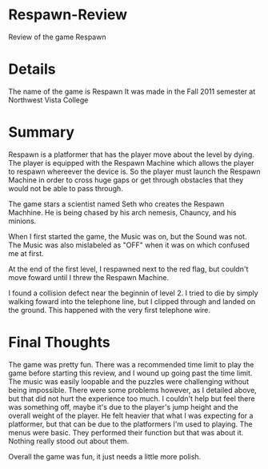 # Respawn-Review
Review of the game Respawn
# Details
The name of the game is Respawn
It was made in the Fall 2011 semester at Northwest Vista College
# Summary
Respawn is a platformer that has the player move about the level by dying. The player is equipped with the Respawn Machine which allows the player to respawn whereever the device is. So the player must launch the Respawn Machine in order to cross huge gaps or get through obstacles that they would not be able to pass through.

The game stars a scientist named Seth who creates the Respawn Machhine. He is being chased by his arch nemesis, Chauncy, and his minions.


When I first started the game, the Music was on, but the Sound was not. The Music was also mislabeled as "OFF" when it was on which confused me at first.

At the end of the first level, I respawned next to the red flag, but couldn't move foward until I threw the Respawn Machine.

I found a collision defect near the beginnin of level 2. I tried to die by simply walking foward into the telephone line, but I clipped through and landed on the ground. This happened with the very first telephone wire.

# Final Thoughts
The game was pretty fun. There was a recommended time limit to play the game before starting this review, and I wound up going past the time limit. The music was easily loopable and the puzzles were challenging without being impossible. There were some problems however, as I detailed above, but that did not hurt the experience too much. I couldn't help but feel there was something off, maybe it's due to the player's jump height and the overall weight of the player. He felt heavier that what I was expecting for a platformer, but that can be due to the platformers I'm used to playing. The menus were basic. They performed their function but that was about it. Nothing really stood out about them. 

Overall the game was fun, it just needs a little more polish.
